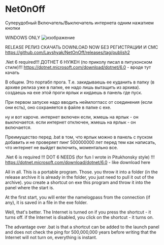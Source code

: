 # NetOnOff


Суперудобный Включатель/Выключатель интернета одним нажатием кнопки

WINDOWS ONLY
![изображение](https://user-images.githubusercontent.com/73601154/145251434-832a520a-e798-4316-b4d8-8384ee1b0330.png)

RELEASE РЕЛИЗ СКАЧАТЬ DOWNLOAD NOW БЕЗ РЕГИСТРАЦИИ И СМС
https://github.com/Lavshyak/NetOnOff/releases/tag/publish2



.Net 6 required!!! ДОТНЕТ 6 НУЖЕН (по приколу писал в питухонском стиле)!!! https://dotnet.microsoft.com/download/dotnet/6.0 - вроде тут качать


В общем.
Это портабл прога. 
Т.е. закидываешь ее куданить в папку (в архиве релиза уже в папке, ее надо лишь вытащить из архива). создаешь на exe этой проги ярлык и кидаешь в панель где пуск.


При первом запуске надо вводить неймлогпасс от соединения (если они есть), оно сохраняется в файле в папке с exe.


ну и вот кароче. интернет включен если, жмешь на ярлык - он выключается. если интернет отключен, жмешь на ярлык - он включается.


Преимущество перед .bat в том, что ярлык можно в панель с пуском добавить и не проверяет пинг 500000000 лет перед тем как написать, что интернет не выйдет включить, моментально все.



.Net 6 is required !!! DOT 6 NEEDS (for fun I wrote in Pitukhonsky style) !!! https://dotnet.microsoft.com/download/dotnet/6.0 - like download here


All in all.
This is a portable program.
Those. you throw it into a folder (in the release archive it is already in the folder, you just need to pull it out of the archive). you create a shortcut on exe this program and throw it into the panel where the start is.


At the first start, you will enter the namelogpass from the connection (if any), it is saved in a file in the exe folder.


Well, that's better. The Internet is turned on if you press the shortcut - it turns off. if the Internet is disabled, you click on the shortcut - it turns on.


The advantage over .bat is that a shortcut can be added to the launch panel and does not check the ping for 500,000,000 years before writing that the Internet will not turn on, everything is instant. 


